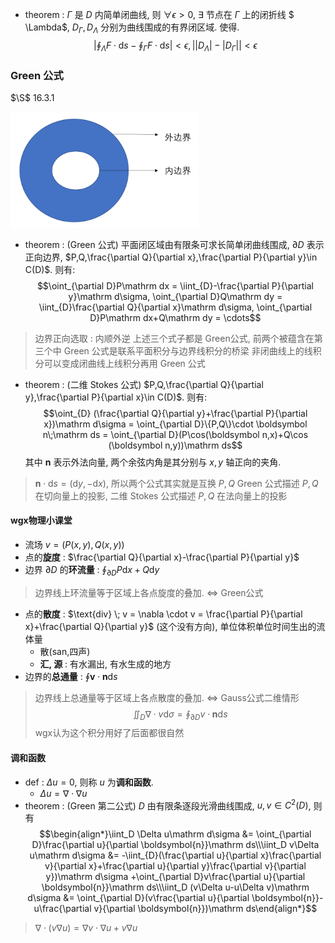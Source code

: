 - theorem : $\Gamma$ 是 $D$ 内简单闭曲线, 则 $\forall \epsilon>0$, $\exists$ 节点在 $\Gamma$ 上的闭折线 $ \Lambda$, $D_\Gamma,D_\Lambda$ 分别为曲线围成的有界闭区域. 使得.
$$\left|\oint_\Lambda F\cdot \mathrm ds-\oint_\Gamma F\cdot \mathrm ds\right|<\epsilon, \left||D_\Lambda|-|D_\Gamma|\right|<\epsilon$$ 

### Green 公式
$\S$ 16.3.1

<img src = "images/1125-1.png" width  = 300>

- theorem : (Green 公式) 平面闭区域由有限条可求长简单闭曲线围成, $\partial D$ 表示正向边界, $P,Q,\frac{\partial Q}{\partial x},\frac{\partial P}{\partial y}\in C(D)$. 则有:
$$\oint_{\partial D}P\mathrm dx = \iint_{D}-\frac{\partial P}{\partial y}\mathrm d\sigma, \oint_{\partial D}Q\mathrm dy = \iint_{D}\frac{\partial Q}{\partial x}\mathrm d\sigma, \oint_{\partial D}P\mathrm dx+Q\mathrm dy = \cdots$$
> 边界正向选取 : 内顺外逆
> 上述三个式子都是 Green公式, 前两个被蕴含在第三个中
> Green 公式是联系平面积分与边界线积分的桥梁
> 非闭曲线上的线积分可以变成闭曲线上线积分再用 Green 公式

- theorem : (二维 Stokes 公式) $P,Q,\frac{\partial Q}{\partial y},\frac{\partial P}{\partial x}\in C(D)$. 则有:
$$\oint_{D} (\frac{\partial Q}{\partial y}+\frac{\partial P}{\partial x})\mathrm d\sigma = \oint_{\partial D}\{P,Q\}\cdot \boldsymbol n\;\mathrm ds = \oint_{\partial D}(P\cos(\boldsymbol n,x)+Q\cos (\boldsymbol n,y))\mathrm ds$$
其中 $\boldsymbol n$ 表示外法向量, 两个余弦内角是其分别与 $x,y$ 轴正向的夹角.
> $\boldsymbol n\cdot \mathrm ds = (\mathrm dy,-\mathrm dx)$, 所以两个公式其实就是互换 $P,Q$
> Green 公式描述 $P,Q$ 在切向量上的投影, 二维 Stokes 公式描述 $P,Q$ 在法向量上的投影 

#### wgx物理小课堂
- 流场 $v=(P(x,y),Q(x,y))$
- 点的**旋度** : $\frac{\partial Q}{\partial x}-\frac{\partial P}{\partial y}$
- 边界 $\partial D$ 的**环流量** : $\oint_{\partial D}P\mathrm dx+Q\mathrm dy$
> 边界线上环流量等于区域上各点旋度的叠加. $\Leftrightarrow$ Green公式
- 点的**散度** : $\text{div} \; v = \nabla \cdot v = \frac{\partial P}{\partial x}+\frac{\partial Q}{\partial y}$ (这个没有方向), 单位体积单位时间生出的流体量
  - 散(san,四声)
  - **汇, 源** : 有水漏出, 有水生成的地方
- 边界的**总通量** : $\oint \boldsymbol{v}\cdot\boldsymbol{n}\mathrm ds$
> 边界线上总通量等于区域上各点散度的叠加. $\Leftrightarrow$ Gauss公式二维情形
> $$\iint_D \nabla\cdot v\mathrm d\sigma = \oint_{\partial D}v\cdot \boldsymbol{n} \mathrm ds$$
> wgx认为这个积分用好了后面都很自然
#### 调和函数
- def : $\Delta u = 0$, 则称 $u$ 为**调和函数**.
  - $\Delta u = \nabla \cdot \nabla u$
- theorem : (Green 第二公式) $D$ 由有限条逐段光滑曲线围成, $u,v\in C^2(D)$, 则有
$$\begin{align*}\iint_D \Delta u\mathrm d\sigma &= \oint_{\partial D}\frac{\partial u}{\partial \boldsymbol{n}}\mathrm ds\\\iint_D v\Delta u\mathrm d\sigma &= -\iint_{D}(\frac{\partial u}{\partial x}\frac{\partial v}{\partial x}+\frac{\partial u}{\partial y}\frac{\partial v}{\partial y})\mathrm d\sigma +\oint_{\partial D}v\frac{\partial u}{\partial \boldsymbol{n}}\mathrm ds\\\iint_D (v\Delta u-u\Delta v)\mathrm d\sigma &= \oint_{\partial D}(v\frac{\partial u}{\partial \boldsymbol{n}}-u\frac{\partial v}{\partial \boldsymbol{n}})\mathrm ds\end{align*}$$

>  $\nabla\cdot(v\nabla u)=\nabla v\cdot\nabla u +v\nabla u$
